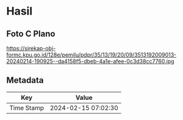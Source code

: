 # Hasil

## Foto C Plano

https://sirekap-obj-formc.kpu.go.id/128e/pemilu/pdpr/35/13/19/20/09/3513192009013-20240214-190925--da4158f5-dbeb-4a1e-afee-0c3d38cc7760.jpg


## Metadata

| Key        | Value               |
| ---------- | ------------------- |
| Time Stamp | 2024-02-15 07:02:30 |



